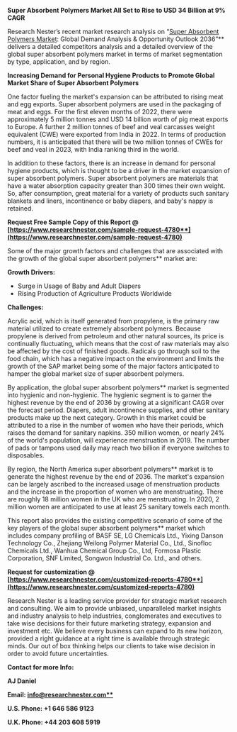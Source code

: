 ﻿**Super Absorbent Polymers Market All Set to Rise to USD 34 Billion at 9% CAGR**

Research Nester’s recent market research analysis on “[Super Absorbent Polymers Market](https://www.researchnester.com/reports/super-absorbent-polymers-market/4780): Global Demand Analysis & Opportunity Outlook 2036”** delivers a detailed competitors analysis and a detailed overview of the global super absorbent polymers market in terms of market segmentation by type, application, and by region. 

**Increasing Demand for Personal Hygiene Products to Promote Global Market Share of Super Absorbent Polymers**

One factor fueling the market's expansion can be attributed to rising meat and egg exports. Super absorbent polymers are used in the packaging of meat and eggs. For the first eleven months of 2022, there were approximately 5 million tonnes and USD 14 billion worth of pig meat exports to Europe. A further 2 million tonnes of beef and veal carcasses weight equivalent (CWE) were exported from India in 2022. In terms of production numbers, it is anticipated that there will be two million tonnes of CWEs for beef and veal in 2023, with India ranking third in the world.

In addition to these factors, there is an increase in demand for personal hygiene products, which is thought to be a driver in the market expansion of super absorbent polymers. Super absorbent polymers are materials that have a water absorption capacity greater than 300 times their own weight. So, after consumption, great material for a variety of products such sanitary blankets and liners, incontinence or baby diapers, and baby's nappy is retained.

**Request Free Sample Copy of this Report @ [https://www.researchnester.com/sample-request-4780**](https://www.researchnester.com/sample-request-4780)**

Some of the major growth factors and challenges that are associated with the growth of the global super absorbent polymers** market are:

**Growth Drivers:**

- Surge in Usage of Baby and Adult Diapers
- Rising Production of Agriculture Products Worldwide

**Challenges:**

Acrylic acid, which is itself generated from propylene, is the primary raw material utilized to create extremely absorbent polymers. Because propylene is derived from petroleum and other natural sources, its price is continually fluctuating, which means that the cost of raw materials may also be affected by the cost of finished goods. Radicals go through soil to the food chain, which has a negative impact on the environment and limits the growth of the SAP market being some of the major factors anticipated to hamper the global market size of super absorbent polymers.

By application, the global super absorbent polymers** market is segmented into hygienic and non-hygienic. The hygienic segment is to garner the highest revenue by the end of 2036 by growing at a significant CAGR over the forecast period. Diapers, adult incontinence supplies, and other sanitary products make up the next category. Growth in this market could be attributed to a rise in the number of women who have their periods, which raises the demand for sanitary napkins. 350 million women, or nearly 24% of the world's population, will experience menstruation in 2019. The number of pads or tampons used daily may reach two billion if everyone switches to disposables.

By region, the North America super absorbent polymers** market is to generate the highest revenue by the end of 2036. The market's expansion can be largely ascribed to the increased usage of menstruation products and the increase in the proportion of women who are menstruating.  There are roughly 18 million women in the UK who are menstruating. In 2020, 2 million women are anticipated to use at least 25 sanitary towels each month.

This report also provides the existing competitive scenario of some of the key players of the global super absorbent polymers** market which includes company profiling of BASF SE, LG Chemicals Ltd., Yixing Danson Technology Co., Zhejiang Weilong Polymer Material Co., Ltd., Sinofloc Chemicals Ltd., Wanhua Chemical Group Co., Ltd, Formosa Plastic Corporation, SNF Limited, Songwon Industrial Co. Ltd., and others.

**Request for customization @ [https://www.researchnester.com/customized-reports-4780**](https://www.researchnester.com/customized-reports-4780)**

Research Nester is a leading service provider for strategic market research and consulting. We aim to provide unbiased, unparalleled market insights and industry analysis to help industries, conglomerates and executives to take wise decisions for their future marketing strategy, expansion and investment etc. We believe every business can expand to its new horizon, provided a right guidance at a right time is available through strategic minds. Our out of box thinking helps our clients to take wise decision in order to avoid future uncertainties.

**Contact for more Info:**

**AJ Daniel**

**Email: [info@researchnester.com**](mailto:info@researchnester.com)**

**U.S. Phone: +1 646 586 9123** 

**U.K. Phone: +44 203 608 5919**
